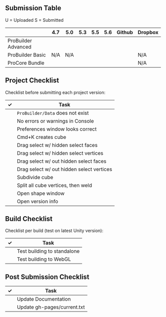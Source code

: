 ## Submission Table

U = Uploaded
S = Submitted


|                     | 4.7 | 5.0 | 5.3 | 5.5 | 5.6 | Github | Dropbox |
|---------------------|-----|-----|-----|-----|-----|--------|---------|
| ProBuilder Advanced |     |     |     |     |     |        |         |
| ProBuilder Basic    | N/A | N/A |     |     |     |        |   N/A   |
| ProCore Bundle      |     |     |     |     |     |        |   N/A   |


## Project Checklist

Checklist before submitting each project version:

| ✓ |  Task                                         |
|---|-----------------------------------------------|
|   |  `ProBuilder/Data` does not exist				|
|   |  No errors or warnings in Console				|
|   |  Preferences window looks correct				|
|   |  Cmd+K creates cube							|
|   |  Drag select w/ hidden select faces			|
|   |  Drag select w/ hidden select vertices		|
|   |  Drag select w/ out hidden select faces		|
|   |  Drag select w/ out hidden select vertices	|
|   |  Subdivide cube								|
|   |  Split all cube vertices, then weld			|
|   |  Open shape window							|
|   |  Open version info							|


## Build Checklist

Checklist per build (test on latest Unity version):

|✓| Task |
|-|------|
| | Test building to standalone |
| | Test building to WebGL |

## Post Submission Checklist

|✓| Task |
|-|------|
| | Update Documentation |
| | Update gh-pages/current.txt |
